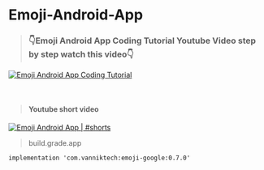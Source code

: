 # Emoji-Android-App

><h3>👇Emoji Android App Coding Tutorial Youtube Video step by step watch this video👇</h3>

[![Emoji Android App Coding Tutorial ](https://img.youtube.com/vi/JMr6jyFN5ZE/0.jpg)](https://www.youtube.com/watch?v=JMr6jyFN5ZE)

<br>

><h4>Youtube short video</h4>

[![Emoji Android App | #shorts](https://img.youtube.com/vi/x7RpYVMyxN0/0.jpg)](https://www.youtube.com/watch?v=x7RpYVMyxN0)


> build.grade.app

```
implementation 'com.vanniktech:emoji-google:0.7.0'
```
